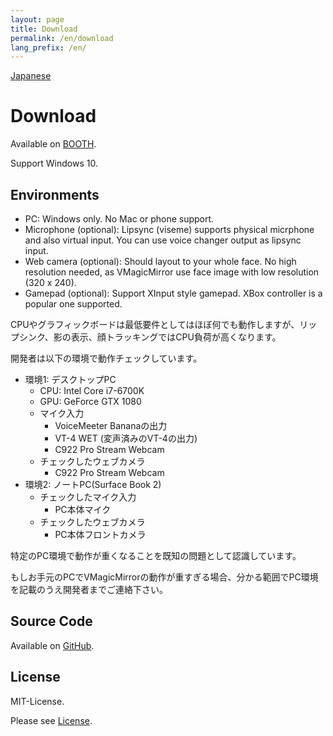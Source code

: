 ```yaml
---
layout: page
title: Download
permalink: /en/download
lang_prefix: /en/
---
```


[Japanese](../download)

# Download

Available on [BOOTH](https://booth.pm/ja/items/1272298).

Support Windows 10.


## Environments

* PC: Windows only. No Mac or phone support.
* Microphone (optional): Lipsync (viseme) supports physical micrphone and also virtual input. You can use voice changer output as lipsync input.
* Web camera (optional): Should layout to your whole face. No high resolution needed, as VMagicMirror use face image with low resolution (320 x 240).
* Gamepad (optional): Support XInput style gamepad. XBox controller is a popular one supported.



CPUやグラフィックボードは最低要件としてはほぼ何でも動作しますが、リップシンク、影の表示、顔トラッキングではCPU負荷が高くなります。

開発者は以下の環境で動作チェックしています。

* 環境1: デスクトップPC 
    + CPU: Intel Core i7-6700K
    + GPU: GeForce GTX 1080
    + マイク入力
        + VoiceMeeter Bananaの出力
        + VT-4 WET (変声済みのVT-4の出力)
        + C922 Pro Stream Webcam
    + チェックしたウェブカメラ
        + C922 Pro Stream Webcam
* 環境2: ノートPC(Surface Book 2)
    + チェックしたマイク入力
        + PC本体マイク
    + チェックしたウェブカメラ
        + PC本体フロントカメラ

特定のPC環境で動作が重くなることを既知の問題として認識しています。

もしお手元のPCでVMagicMirrorの動作が重すぎる場合、分かる範囲でPC環境を記載のうえ開発者までご連絡下さい。


## Source Code

Available on [GitHub](https://github.com/malaybaku/VMagicMirror).

## License

MIT-License.

Please see [License](./about_license.html).

